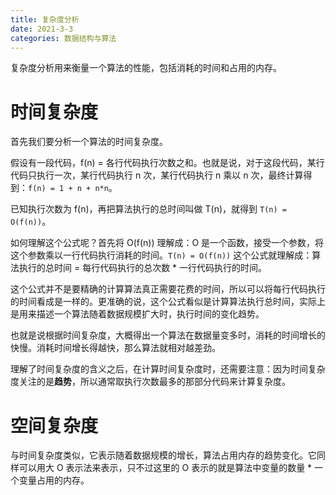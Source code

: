 ```yaml
---
title: 复杂度分析
date: 2021-3-3
categories: 数据结构与算法
---
```


复杂度分析用来衡量一个算法的性能，包括消耗的时间和占用的内存。
<!--more-->

# 时间复杂度
首先我们要分析一个算法的时间复杂度。

假设有一段代码，f(n) = 各行代码执行次数之和。也就是说，对于这段代码，某行代码只执行一次，某行代码执行 n 次，某行代码执行 n 乘以 n 次，最终计算得到：`f(n) = 1 + n + n*n`。

已知执行次数为 f(n)，再把算法执行的总时间叫做 T(n)，就得到 `T(n) = O(f(n))`。

如何理解这个公式呢？首先将 O(f(n)) 理解成：O 是一个函数，接受一个参数，将这个参数乘以一行代码执行消耗的时间。`T(n) = O(f(n))` 这个公式就理解成：算法执行的总时间 = 每行代码执行的总次数 \* 一行代码执行的时间。

这个公式并不是要精确的计算算法真正需要花费的时间，所以可以将每行代码执行的时间看成是一样的。更准确的说，这个公式看似是计算算法执行总时间，实际上是用来描述一个算法随着数据规模扩大时，执行时间的变化趋势。

也就是说根据时间复杂度，大概得出一个算法在数据量变多时，消耗的时间增长的快慢。消耗时间增长得越快，那么算法就相对越差劲。

理解了时间复杂度的含义之后，在计算时间复杂度时，还需要注意：因为时间复杂度关注的是**趋势**，所以通常取执行次数最多的那部分代码来计算复杂度。

# 空间复杂度
与时间复杂度类似，它表示随着数据规模的增长，算法占用内存的趋势变化。它同样可以用大 O 表示法来表示，只不过这里的 O 表示的就是算法中变量的数量 \* 一个变量占用的内存。